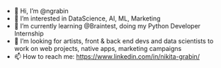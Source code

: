 - 👋 Hi, I’m @ngrabin
- 👀 I’m interested in DataScience, AI, ML, Marketing 
- 🌱 I’m currently learning @Braintest, doing my Python Developer Internship
- 💞️ I’m looking for artists, front & back end devs and data scientists to work on web projects, native apps, marketing campaigns
- 📫 How to reach me: https://www.linkedin.com/in/nikita-grabin/

<!---
ngrabin/ngrabin is a ✨ special ✨ repository because its `README.md` (this file) appears on your GitHub profile.
You can click the Preview link to take a look at your changes.
--->
